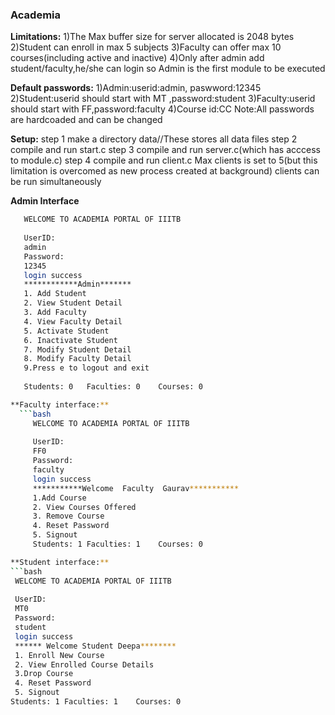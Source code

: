 ### Academia
**Limitations:**
1)The Max buffer size for server allocated is 2048 bytes
2)Student can enroll in max 5 subjects
3)Faculty can offer max 10 courses(including active and inactive)
4)Only after admin add student/faculty,he/she can login
so Admin is the first module to be executed

**Default passwords:**
1)Admin:userid:admin, paswword:12345
2)Student:userid should start with MT ,password:student
3)Faculty:userid should start with FF,password:faculty
4)Course id:CC
Note:All passwords are hardcoaded and can be changed

**Setup:**
step 1 make a directory data//These stores all data files
step 2 compile and run start.c
step 3 compile and run server.c(which has acccess to module.c)
step 4 compile and run client.c
Max clients is set to 5(but this limitation is overcomed as new process created at background)
clients can be run simultaneously

**Admin Interface**
    
      
      
   ```bash
      WELCOME TO ACADEMIA PORTAL OF IIITB
      
      UserID: 
      admin
      Password: 
      12345
      login success
      ************Admin*******
      1. Add Student
      2. View Student Detail
      3. Add Faculty
      4. View Faculty Detail
      5. Activate Student
      6. Inactivate Student
      7. Modify Student Detail
      8. Modify Faculty Detail
      9.Press e to logout and exit 
      
      Students: 0	Faculties: 0	Courses: 0

**Faculty interface:**
     ```bash
        WELCOME TO ACADEMIA PORTAL OF IIITB
        
        UserID: 
        FF0
        Password: 
        faculty
        login success
        ***********Welcome  Faculty  Gaurav***********
        1.Add Course
        2. View Courses Offered
        3. Remove Course
        4. Reset Password
        5. Signout
        Students: 1	Faculties: 1	Courses: 0

**Student interface:**
  ```bash
    WELCOME TO ACADEMIA PORTAL OF IIITB
    
    UserID: 
    MT0
    Password: 
    student
    login success
    ****** Welcome Student Deepa********
    1. Enroll New Course
    2. View Enrolled Course Details
    3.Drop Course 
    4. Reset Password
    5. Signout 
Students: 1	Faculties: 1	Courses: 0


